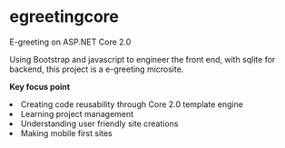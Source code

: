 # egreetingcore
E-greeting on ASP.NET Core 2.0

Using Bootstrap and javascript to engineer the front end, with sqlite for backend, 
this project is a e-greeting microsite.

<b>Key focus point </b><br>
<li> Creating code reusability through Core 2.0 template engine </li>
<li> Learning project management </li>
<li> Understanding user friendly site creations </li>
<li> Making mobile first sites </li>

